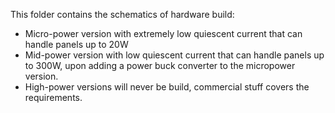This folder contains the schematics of hardware build:
- Micro-power version with extremely low quiescent current that can handle panels up to 20W 
- Mid-power version with low quiescent current that can handle panels up to 300W, upon adding a power buck converter to the micropower version.
- High-power versions will never be build, commercial stuff covers the requirements.
